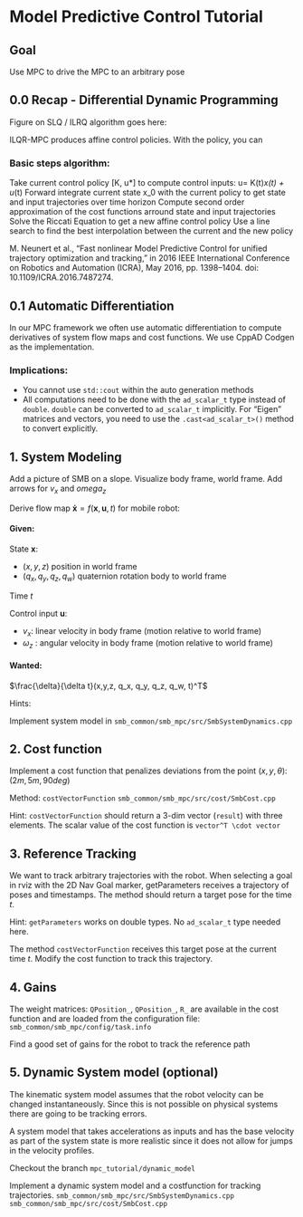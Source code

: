 # Model Predictive Control Tutorial

## Goal
Use MPC to drive the MPC to an arbitrary pose

## 0.0 Recap - Differential Dynamic Programming

Figure on SLQ / ILRQ algorithm goes here:



ILQR-MPC produces affine control policies. With the policy, you can 

### Basic steps algorithm:
Take current control policy [K, u*] to compute control inputs:  u= K(t)*x(t) + u*(t)
Forward integrate current state x_0 with the current policy to get  state and input trajectories over time horizon
Compute second order approximation of the cost functions arround state and input trajectories
Solve the Riccati Equation to get a new affine control policy
Use a line search to find the best interpolation between the current and the new policy




M. Neunert et al., “Fast nonlinear Model Predictive Control for unified trajectory optimization and tracking,” in 2016 IEEE International Conference on Robotics and Automation (ICRA), May 2016, pp. 1398–1404. doi: 10.1109/ICRA.2016.7487274.


## 0.1 Automatic Differentiation

In our MPC framework we often use automatic differentiation to compute derivatives of system flow maps and cost functions.
We use CppAD Codgen as the implementation.
### Implications:
- You cannot use `std::cout` within the auto generation methods
- All computations need to be done with the `ad_scalar_t` type instead of `double`.
  `double` can be converted to `ad_scalar_t` implicitly.
  For “Eigen” matrices and vectors, you need to use the `.cast<ad_scalar_t>()` method to convert explicitly.



## 1. System Modeling
Add a picture of SMB on a slope. Visualize body frame, world frame. Add arrows for $v_x$ and $omega_z$ 


Derive flow map $\boldsymbol{\dot{x}} = f(\boldsymbol{x},\boldsymbol{u},t)$ for mobile robot:

#### Given:

State $\boldsymbol{x}$:
- $(x,y,z)$ position in world frame
- $(q_x, q_y, q_z, q_w)$ quaternion rotation body to world frame

Time $t$

Control input $\boldsymbol{u}$:
- $v_x$: linear velocity in body frame (motion relative to world frame)
- $\omega_z$ : angular velocity in body frame (motion relative to world frame)

#### Wanted:
$\frac{\delta}{\delta t}(x,y,z, q_x, q_y, q_z, q_w, t)^T$

Hints:



Implement system model in `smb_common/smb_mpc/src/SmbSystemDynamics.cpp`

## 2. Cost function

Implement a cost function that penalizes deviations from the point $(x,y,\theta)$: $(2m, 5m, 90deg)$

Method: `costVectorFunction`
`smb_common/smb_mpc/src/cost/SmbCost.cpp`

Hint:
`costVectorFunction` should return a 3-dim vector (`result`) with three elements. The scalar value of the cost function is `vector^T \cdot vector`

## 3. Reference Tracking

We want to track arbitrary trajectories with the robot.
When selecting a goal in  rviz with the 2D Nav Goal marker,  getParameters receives a trajectory of poses and timestamps.
The method should return a target pose for the time $t$.

Hint: `getParameters` works on double types. No `ad_scalar_t`  type needed here.

The method `costVectorFunction` receives this target pose at the current time $t$. Modify the cost function to track this trajectory.

## 4. Gains

The weight matrices: `QPosition_`, `QPosition_`, `R_` are available in the cost function and are loaded from the configuration file:
`smb_common/smb_mpc/config/task.info`

Find a good set of gains for the robot to track the reference path

## 5. Dynamic System model (optional)

The kinematic system model assumes that the robot velocity can be changed instantaneously. Since this is not possible on physical systems there are going to be tracking errors.

A system model that takes accelerations as inputs and has the base velocity as part of the system state is more realistic since it does not allow for jumps in the velocity profiles.

Checkout the branch `mpc_tutorial/dynamic_model`

Implement a dynamic system model and a costfunction for tracking trajectories.
`smb_common/smb_mpc/src/SmbSystemDynamics.cpp`
`smb_common/smb_mpc/src/cost/SmbCost.cpp`

